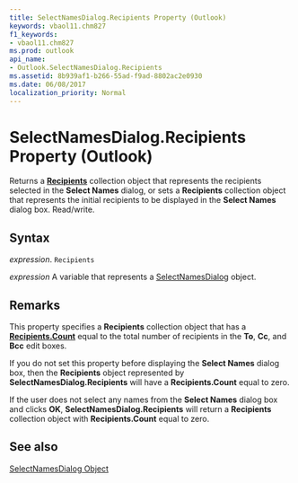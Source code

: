 ```yaml
---
title: SelectNamesDialog.Recipients Property (Outlook)
keywords: vbaol11.chm827
f1_keywords:
- vbaol11.chm827
ms.prod: outlook
api_name:
- Outlook.SelectNamesDialog.Recipients
ms.assetid: 8b939af1-b266-55ad-f9ad-8802ac2e0930
ms.date: 06/08/2017
localization_priority: Normal
---
```



# SelectNamesDialog.Recipients Property (Outlook)

Returns a  **[Recipients](Outlook.Recipients.md)** collection object that represents the recipients selected in the **Select Names** dialog, or sets a **Recipients** collection object that represents the initial recipients to be displayed in the **Select Names** dialog box. Read/write.


## Syntax

_expression_. `Recipients`

_expression_ A variable that represents a [SelectNamesDialog](./Outlook.SelectNamesDialog.md) object.


## Remarks

This property specifies a  **Recipients** collection object that has a **[Recipients.Count](Outlook.Recipients.Count.md)** equal to the total number of recipients in the **To**,  **Cc**, and  **Bcc** edit boxes.

If you do not set this property before displaying the  **Select Names** dialog box, then the **Recipients** object represented by **SelectNamesDialog.Recipients** will have a **Recipients.Count** equal to zero.

If the user does not select any names from the  **Select Names** dialog box and clicks **OK**,  **SelectNamesDialog.Recipients** will return a **Recipients** collection object with **Recipients.Count** equal to zero.


## See also


[SelectNamesDialog Object](Outlook.SelectNamesDialog.md)

